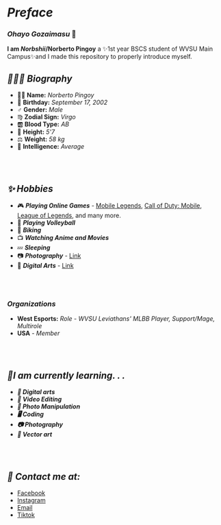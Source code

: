# **_Preface_**

### _Ohayo Gozaimasu_ 👋

**I am _Norbshii_/Norberto Pingoy** a ✨1st year BSCS student of WVSU Main Campus✨and I made this repository to properly introduce myself.

## **_👨🏻‍💻 Biography_**
 
 - 🙋‍♂️ **Name:** _Norberto Pingoy_
 - 🎉 **Birthday:** _September 17, 2002_
 - ♂️  **Gender:** _Male_
 - ♍ **Zodial Sign:** _Virgo_
 - 🆎 **Blood Type:** _AB_
 - 📏 **Height:** _5'7_
 - ⚖️ **Weight:** _58 kg_
 - 🧐 **Intelligence:** _Average_
<br />
<br >

## **_✨ Hobbies_**
 
 - 🎮 **_Playing Online Games_** - [Mobile Legends](https://m.mobilelegends.com/en), [Call of Duty: Mobile](https://my.callofduty.com/content/atvi/callofduty/mobile/web/en/home.html), [League of Legends](https://lol.garena.ph/), and many more.
 - 🏐 **_Playing Volleyball_**
 - 🚴 _**Biking**_
 - 📺 _**Watching Anime and Movies**_
 - 💤 _**Sleeping**_
 - 📷 _**Photography**_ - [Link](https://drive.google.com/drive/folders/1szAB9DAwa2xx-V3RYdaMkWZ8yWuRwNy6?usp=sharing)
 - 🎨 _**Digital Arts**_ - [Link](https://drive.google.com/drive/folders/1qYyzKxi2yv3tIhgTPjoJ59Lj9P0Gky-Z?usp=sharing)
<br />
<br />

### _**Organizations**_
 
 - **West Esports:** _Role - WVSU Leviathans' MLBB Player, Support/Mage, Multirole_
 - **USA** - _Member_

<br />
<br />

## _**🔖I am currently learning. . .**_

 - _**🎨 Digital arts**_
 - _**📼 Video Editing**_
 - _**👾 Photo Manipulation**_
 - _**🖥️ Coding**_
 - _**📷 Photography**_
 - _**🤖 Vector art**_
<br />
<br />

## _**📇 Contact me at:**_

- [Facebook](https://www.facebook.com/Norbshii.4/)
- [Instagram](https://www.instagram.com/norbshii/)
- [Email](mailto:norberto.pingoy@wvsu.edu.ph)
- [Tiktok](https://www.tiktok.com/@norbshii)


